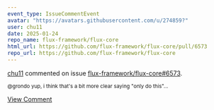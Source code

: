 ```yaml
---
event_type: IssueCommentEvent
avatar: "https://avatars.githubusercontent.com/u/274859?"
user: chu11
date: 2025-01-24
repo_name: flux-framework/flux-core
html_url: https://github.com/flux-framework/flux-core/pull/6573
repo_url: https://github.com/flux-framework/flux-core
---
```


<a href='https://github.com/chu11' target='_blank'>chu11</a> commented on issue <a href='https://github.com/flux-framework/flux-core/pull/6573' target='_blank'>flux-framework/flux-core#6573</a>.

<small>@grondo yup, i think that's a bit more clear saying "only do this"...</small>

<a href='https://github.com/flux-framework/flux-core/pull/6573' target='_blank'>View Comment</a>